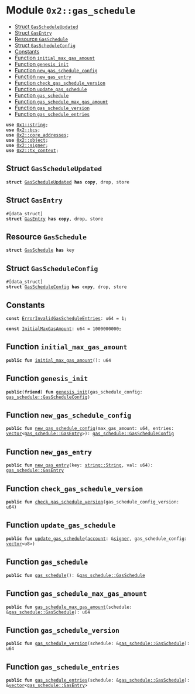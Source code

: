 
<a name="0x2_gas_schedule"></a>

# Module `0x2::gas_schedule`



-  [Struct `GasScheduleUpdated`](#0x2_gas_schedule_GasScheduleUpdated)
-  [Struct `GasEntry`](#0x2_gas_schedule_GasEntry)
-  [Resource `GasSchedule`](#0x2_gas_schedule_GasSchedule)
-  [Struct `GasScheduleConfig`](#0x2_gas_schedule_GasScheduleConfig)
-  [Constants](#@Constants_0)
-  [Function `initial_max_gas_amount`](#0x2_gas_schedule_initial_max_gas_amount)
-  [Function `genesis_init`](#0x2_gas_schedule_genesis_init)
-  [Function `new_gas_schedule_config`](#0x2_gas_schedule_new_gas_schedule_config)
-  [Function `new_gas_entry`](#0x2_gas_schedule_new_gas_entry)
-  [Function `check_gas_schedule_version`](#0x2_gas_schedule_check_gas_schedule_version)
-  [Function `update_gas_schedule`](#0x2_gas_schedule_update_gas_schedule)
-  [Function `gas_schedule`](#0x2_gas_schedule_gas_schedule)
-  [Function `gas_schedule_max_gas_amount`](#0x2_gas_schedule_gas_schedule_max_gas_amount)
-  [Function `gas_schedule_version`](#0x2_gas_schedule_gas_schedule_version)
-  [Function `gas_schedule_entries`](#0x2_gas_schedule_gas_schedule_entries)


<pre><code><b>use</b> <a href="">0x1::string</a>;
<b>use</b> <a href="bcs.md#0x2_bcs">0x2::bcs</a>;
<b>use</b> <a href="core_addresses.md#0x2_core_addresses">0x2::core_addresses</a>;
<b>use</b> <a href="object.md#0x2_object">0x2::object</a>;
<b>use</b> <a href="signer.md#0x2_signer">0x2::signer</a>;
<b>use</b> <a href="tx_context.md#0x2_tx_context">0x2::tx_context</a>;
</code></pre>



<a name="0x2_gas_schedule_GasScheduleUpdated"></a>

## Struct `GasScheduleUpdated`



<pre><code><b>struct</b> <a href="gas_schedule.md#0x2_gas_schedule_GasScheduleUpdated">GasScheduleUpdated</a> <b>has</b> <b>copy</b>, drop, store
</code></pre>



<a name="0x2_gas_schedule_GasEntry"></a>

## Struct `GasEntry`



<pre><code>#[data_struct]
<b>struct</b> <a href="gas_schedule.md#0x2_gas_schedule_GasEntry">GasEntry</a> <b>has</b> <b>copy</b>, drop, store
</code></pre>



<a name="0x2_gas_schedule_GasSchedule"></a>

## Resource `GasSchedule`



<pre><code><b>struct</b> <a href="gas_schedule.md#0x2_gas_schedule_GasSchedule">GasSchedule</a> <b>has</b> key
</code></pre>



<a name="0x2_gas_schedule_GasScheduleConfig"></a>

## Struct `GasScheduleConfig`



<pre><code>#[data_struct]
<b>struct</b> <a href="gas_schedule.md#0x2_gas_schedule_GasScheduleConfig">GasScheduleConfig</a> <b>has</b> <b>copy</b>, drop, store
</code></pre>



<a name="@Constants_0"></a>

## Constants


<a name="0x2_gas_schedule_ErrorInvalidGasScheduleEntries"></a>



<pre><code><b>const</b> <a href="gas_schedule.md#0x2_gas_schedule_ErrorInvalidGasScheduleEntries">ErrorInvalidGasScheduleEntries</a>: u64 = 1;
</code></pre>



<a name="0x2_gas_schedule_InitialMaxGasAmount"></a>



<pre><code><b>const</b> <a href="gas_schedule.md#0x2_gas_schedule_InitialMaxGasAmount">InitialMaxGasAmount</a>: u64 = 1000000000;
</code></pre>



<a name="0x2_gas_schedule_initial_max_gas_amount"></a>

## Function `initial_max_gas_amount`



<pre><code><b>public</b> <b>fun</b> <a href="gas_schedule.md#0x2_gas_schedule_initial_max_gas_amount">initial_max_gas_amount</a>(): u64
</code></pre>



<a name="0x2_gas_schedule_genesis_init"></a>

## Function `genesis_init`



<pre><code><b>public</b>(<b>friend</b>) <b>fun</b> <a href="gas_schedule.md#0x2_gas_schedule_genesis_init">genesis_init</a>(gas_schedule_config: <a href="gas_schedule.md#0x2_gas_schedule_GasScheduleConfig">gas_schedule::GasScheduleConfig</a>)
</code></pre>



<a name="0x2_gas_schedule_new_gas_schedule_config"></a>

## Function `new_gas_schedule_config`



<pre><code><b>public</b> <b>fun</b> <a href="gas_schedule.md#0x2_gas_schedule_new_gas_schedule_config">new_gas_schedule_config</a>(max_gas_amount: u64, entries: <a href="">vector</a>&lt;<a href="gas_schedule.md#0x2_gas_schedule_GasEntry">gas_schedule::GasEntry</a>&gt;): <a href="gas_schedule.md#0x2_gas_schedule_GasScheduleConfig">gas_schedule::GasScheduleConfig</a>
</code></pre>



<a name="0x2_gas_schedule_new_gas_entry"></a>

## Function `new_gas_entry`



<pre><code><b>public</b> <b>fun</b> <a href="gas_schedule.md#0x2_gas_schedule_new_gas_entry">new_gas_entry</a>(key: <a href="_String">string::String</a>, val: u64): <a href="gas_schedule.md#0x2_gas_schedule_GasEntry">gas_schedule::GasEntry</a>
</code></pre>



<a name="0x2_gas_schedule_check_gas_schedule_version"></a>

## Function `check_gas_schedule_version`



<pre><code><b>public</b> <b>fun</b> <a href="gas_schedule.md#0x2_gas_schedule_check_gas_schedule_version">check_gas_schedule_version</a>(gas_schedule_config_version: u64)
</code></pre>



<a name="0x2_gas_schedule_update_gas_schedule"></a>

## Function `update_gas_schedule`



<pre><code><b>public</b> <b>fun</b> <a href="gas_schedule.md#0x2_gas_schedule_update_gas_schedule">update_gas_schedule</a>(<a href="account.md#0x2_account">account</a>: &<a href="">signer</a>, gas_schedule_config: <a href="">vector</a>&lt;u8&gt;)
</code></pre>



<a name="0x2_gas_schedule_gas_schedule"></a>

## Function `gas_schedule`



<pre><code><b>public</b> <b>fun</b> <a href="gas_schedule.md#0x2_gas_schedule">gas_schedule</a>(): &<a href="gas_schedule.md#0x2_gas_schedule_GasSchedule">gas_schedule::GasSchedule</a>
</code></pre>



<a name="0x2_gas_schedule_gas_schedule_max_gas_amount"></a>

## Function `gas_schedule_max_gas_amount`



<pre><code><b>public</b> <b>fun</b> <a href="gas_schedule.md#0x2_gas_schedule_gas_schedule_max_gas_amount">gas_schedule_max_gas_amount</a>(schedule: &<a href="gas_schedule.md#0x2_gas_schedule_GasSchedule">gas_schedule::GasSchedule</a>): u64
</code></pre>



<a name="0x2_gas_schedule_gas_schedule_version"></a>

## Function `gas_schedule_version`



<pre><code><b>public</b> <b>fun</b> <a href="gas_schedule.md#0x2_gas_schedule_gas_schedule_version">gas_schedule_version</a>(schedule: &<a href="gas_schedule.md#0x2_gas_schedule_GasSchedule">gas_schedule::GasSchedule</a>): u64
</code></pre>



<a name="0x2_gas_schedule_gas_schedule_entries"></a>

## Function `gas_schedule_entries`



<pre><code><b>public</b> <b>fun</b> <a href="gas_schedule.md#0x2_gas_schedule_gas_schedule_entries">gas_schedule_entries</a>(schedule: &<a href="gas_schedule.md#0x2_gas_schedule_GasSchedule">gas_schedule::GasSchedule</a>): &<a href="">vector</a>&lt;<a href="gas_schedule.md#0x2_gas_schedule_GasEntry">gas_schedule::GasEntry</a>&gt;
</code></pre>
